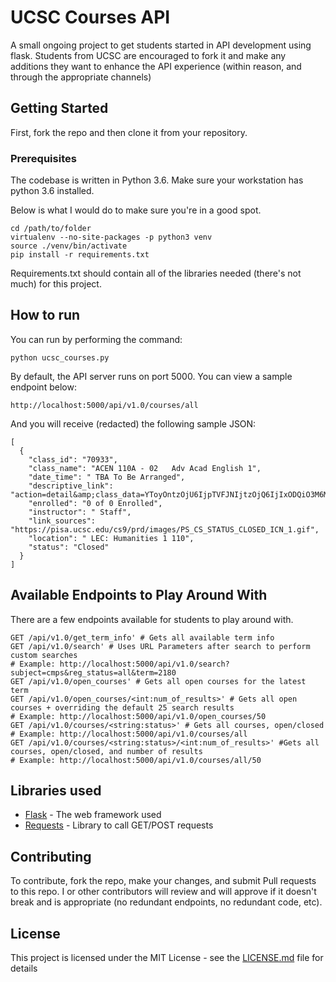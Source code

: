 # UCSC Courses API

A small ongoing project to get students started in API development using flask. Students from UCSC are encouraged to fork it and make any additions they want to enhance the API experience (within reason, and through the appropriate channels)


## Getting Started

First, fork the repo and then clone it from your repository.


### Prerequisites

The codebase is written in Python 3.6. Make sure your workstation has python 3.6 installed.

Below is what I would do to make sure you're in a good spot.

```
cd /path/to/folder
virtualenv --no-site-packages -p python3 venv
source ./venv/bin/activate
pip install -r requirements.txt
```

Requirements.txt should contain all of the libraries needed (there's not much) for this project.

## How to run

You can run by performing the command:
```
python ucsc_courses.py
```

By default, the API server runs on port 5000. You can view a sample endpoint below: 
```
http://localhost:5000/api/v1.0/courses/all

```
And you will receive (redacted) the following sample JSON:

```
[
  {
    "class_id": "70933", 
    "class_name": "ACEN 110A - 02   Adv Acad English 1", 
    "date_time": " TBA To Be Arranged", 
    "descriptive_link": "action=detail&amp;class_data=YToyOntzOjU6IjpTVFJNIjtzOjQ6IjIxODQiO3M6MTA6IjpDTEFTU19OQlIiO3M6NToiNzA5MzMiO30%3D", 
    "enrolled": "0 of 0 Enrolled", 
    "instructor": " Staff", 
    "link_sources": "https://pisa.ucsc.edu/cs9/prd/images/PS_CS_STATUS_CLOSED_ICN_1.gif", 
    "location": " LEC: Humanities 1 110", 
    "status": "Closed"
  } 
]
```



## Available Endpoints to Play Around With

There are a few endpoints available for students to play around with.

```
GET /api/v1.0/get_term_info' # Gets all available term info
GET /api/v1.0/search' # Uses URL Parameters after search to perform custom searches
# Example: http://localhost:5000/api/v1.0/search?subject=cmps&reg_status=all&term=2180
GET /api/v1.0/open_courses' # Gets all open courses for the latest term
GET /api/v1.0/open_courses/<int:num_of_results>' # Gets all open courses + overriding the default 25 search results
# Example: http://localhost:5000/api/v1.0/open_courses/50
GET /api/v1.0/courses/<string:status>' # Gets all courses, open/closed
# Example: http://localhost:5000/api/v1.0/courses/all
GET /api/v1.0/courses/<string:status>/<int:num_of_results>' #Gets all courses, open/closed, and number of results
# Example: http://localhost:5000/api/v1.0/courses/all/50
```

## Libraries used

* [Flask](http://flask.pocoo.org/) - The web framework used
* [Requests](http://docs.python-requests.org/en/master/) - Library to call GET/POST requests


## Contributing

To contribute, fork the repo, make your changes, and submit Pull requests to this repo. I or other contributors will review and will approve if it doesn't break and is appropriate (no redundant endpoints, no redundant code, etc). 

## License

This project is licensed under the MIT License - see the [LICENSE.md](LICENSE.md) file for details


